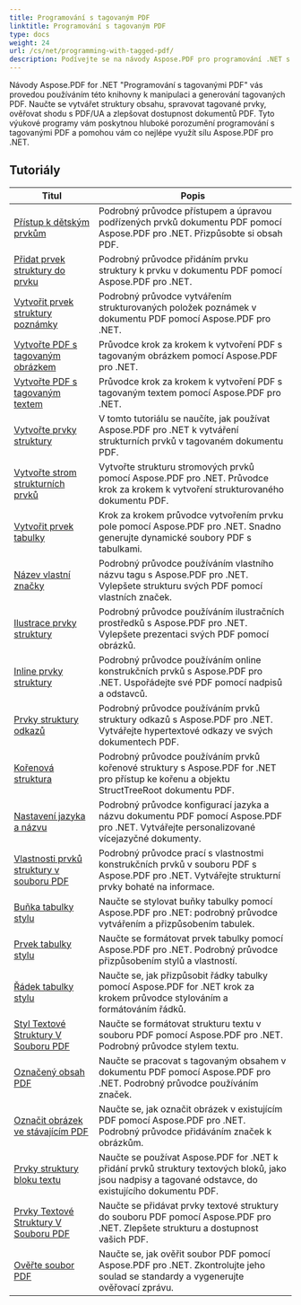 ```yaml
---
title: Programování s tagovaným PDF
linktitle: Programování s tagovaným PDF
type: docs
weight: 24
url: /cs/net/programming-with-tagged-pdf/
description: Podívejte se na návody Aspose.PDF pro programování .NET s tagovaným PDF, abyste zvládli manipulaci a generování tagovaného PDF.
---
```


Návody Aspose.PDF for .NET "Programování s tagovanými PDF" vás provedou používáním této knihovny k manipulaci a generování tagovaných PDF. Naučte se vytvářet struktury obsahu, spravovat tagované prvky, ověřovat shodu s PDF/UA a zlepšovat dostupnost dokumentů PDF. Tyto výukové programy vám poskytnou hluboké porozumění programování s tagovanými PDF a pomohou vám co nejlépe využít sílu Aspose.PDF pro .NET.

## Tutoriály
| Titul | Popis |
| --- | --- | 
| [Přístup k dětským prvkům](./access-children-elements/) | Podrobný průvodce přístupem a úpravou podřízených prvků dokumentu PDF pomocí Aspose.PDF pro .NET. Přizpůsobte si obsah PDF. |  
| [Přidat prvek struktury do prvku](./add-structure-element-into-element/) | Podrobný průvodce přidáním prvku struktury k prvku v dokumentu PDF pomocí Aspose.PDF pro .NET. |  
| [Vytvořit prvek struktury poznámky](./create-note-structure-element/) | Podrobný průvodce vytvářením strukturovaných položek poznámek v dokumentu PDF pomocí Aspose.PDF pro .NET. |  
| [Vytvořte PDF s tagovaným obrázkem](./create-pdf-with-tagged-image/) | Průvodce krok za krokem k vytvoření PDF s tagovaným obrázkem pomocí Aspose.PDF pro .NET. |  
| [Vytvořte PDF s tagovaným textem](./create-pdf-with-tagged-text/) | Průvodce krok za krokem k vytvoření PDF s tagovaným textem pomocí Aspose.PDF pro .NET. |  
| [Vytvořte prvky struktury](./create-structure-elements/) | V tomto tutoriálu se naučíte, jak používat Aspose.PDF pro .NET k vytváření strukturních prvků v tagovaném dokumentu PDF. |  
| [Vytvořte strom strukturních prvků](./create-structure-elements-tree/) | Vytvořte strukturu stromových prvků pomocí Aspose.PDF pro .NET. Průvodce krok za krokem k vytvoření strukturovaného dokumentu PDF. |  
| [Vytvořit prvek tabulky](./create-table-element/) | Krok za krokem průvodce vytvořením prvku pole pomocí Aspose.PDF pro .NET. Snadno generujte dynamické soubory PDF s tabulkami. |  
| [Název vlastní značky](./custom-tag-name/) | Podrobný průvodce používáním vlastního názvu tagu s Aspose.PDF pro .NET. Vylepšete strukturu svých PDF pomocí vlastních značek. |  
| [Ilustrace prvky struktury](./illustration-structure-elements/) | Podrobný průvodce používáním ilustračních prostředků s Aspose.PDF pro .NET. Vylepšete prezentaci svých PDF pomocí obrázků. |  
| [Inline prvky struktury](./inline-structure-elements/) | Podrobný průvodce používáním online konstrukčních prvků s Aspose.PDF pro .NET. Uspořádejte své PDF pomocí nadpisů a odstavců. |  
| [Prvky struktury odkazů](./link-structure-elements/) | Podrobný průvodce používáním prvků struktury odkazů s Aspose.PDF pro .NET. Vytvářejte hypertextové odkazy ve svých dokumentech PDF. |  
| [Kořenová struktura](./root-structure/) | Podrobný průvodce používáním prvků kořenové struktury s Aspose.PDF for .NET pro přístup ke kořenu a objektu StructTreeRoot dokumentu PDF. |  
| [Nastavení jazyka a názvu](./setup-language-and-title/) | Podrobný průvodce konfigurací jazyka a názvu dokumentu PDF pomocí Aspose.PDF pro .NET. Vytvářejte personalizované vícejazyčné dokumenty. |  
| [Vlastnosti prvků struktury v souboru PDF](./structure-elements-properties/) | Podrobný průvodce prací s vlastnostmi konstrukčních prvků v souboru PDF s Aspose.PDF pro .NET. Vytvářejte strukturní prvky bohaté na informace. |  
| [Buňka tabulky stylu](./style-table-cell/) | Naučte se stylovat buňky tabulky pomocí Aspose.PDF pro .NET: podrobný průvodce vytvářením a přizpůsobením tabulek. |  
| [Prvek tabulky stylu](./style-table-element/) | Naučte se formátovat prvek tabulky pomocí Aspose.PDF pro .NET. Podrobný průvodce přizpůsobením stylů a vlastností. |  
| [Řádek tabulky stylu](./style-table-row/) | Naučte se, jak přizpůsobit řádky tabulky pomocí Aspose.PDF for .NET krok za krokem průvodce stylováním a formátováním řádků. |  
| [Styl Textové Struktury V Souboru PDF](./style-text-structure/) | Naučte se formátovat strukturu textu v souboru PDF pomocí Aspose.PDF pro .NET. Podrobný průvodce stylem textu. |  
| [Označený obsah PDF](./tagged-pdf-content/) | Naučte se pracovat s tagovaným obsahem v dokumentu PDF pomocí Aspose.PDF pro .NET. Podrobný průvodce používáním značek. |  
| [Označit obrázek ve stávajícím PDF](./tag-image-in-existing-pdf/) | Naučte se, jak označit obrázek v existujícím PDF pomocí Aspose.PDF pro .NET. Podrobný průvodce přidáváním značek k obrázkům. |  
| [Prvky struktury bloku textu](./text-block-structure-elements/) | Naučte se používat Aspose.PDF for .NET k přidání prvků struktury textových bloků, jako jsou nadpisy a tagované odstavce, do existujícího dokumentu PDF. |  
| [Prvky Textové Struktury V Souboru PDF](./text-structure-elements/) | Naučte se přidávat prvky textové struktury do souboru PDF pomocí Aspose.PDF pro .NET. Zlepšete strukturu a dostupnost vašich PDF. |  
| [Ověřte soubor PDF](./validate-pdf/) | Naučte se, jak ověřit soubor PDF pomocí Aspose.PDF pro .NET. Zkontrolujte jeho soulad se standardy a vygenerujte ověřovací zprávu. |  